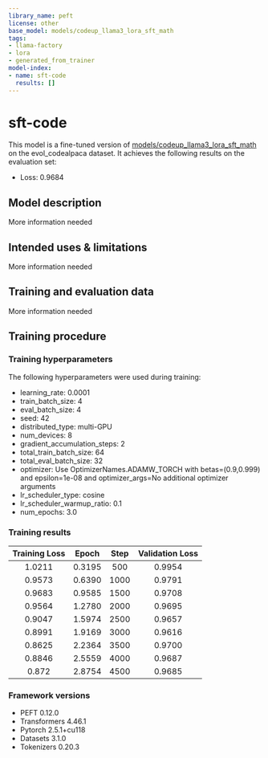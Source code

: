 ```yaml
---
library_name: peft
license: other
base_model: models/codeup_llama3_lora_sft_math
tags:
- llama-factory
- lora
- generated_from_trainer
model-index:
- name: sft-code
  results: []
---
```


<!-- This model card has been generated automatically according to the information the Trainer had access to. You
should probably proofread and complete it, then remove this comment. -->

# sft-code

This model is a fine-tuned version of [models/codeup_llama3_lora_sft_math](https://huggingface.co/models/codeup_llama3_lora_sft_math) on the evol_codealpaca dataset.
It achieves the following results on the evaluation set:
- Loss: 0.9684

## Model description

More information needed

## Intended uses & limitations

More information needed

## Training and evaluation data

More information needed

## Training procedure

### Training hyperparameters

The following hyperparameters were used during training:
- learning_rate: 0.0001
- train_batch_size: 4
- eval_batch_size: 4
- seed: 42
- distributed_type: multi-GPU
- num_devices: 8
- gradient_accumulation_steps: 2
- total_train_batch_size: 64
- total_eval_batch_size: 32
- optimizer: Use OptimizerNames.ADAMW_TORCH with betas=(0.9,0.999) and epsilon=1e-08 and optimizer_args=No additional optimizer arguments
- lr_scheduler_type: cosine
- lr_scheduler_warmup_ratio: 0.1
- num_epochs: 3.0

### Training results

| Training Loss | Epoch  | Step | Validation Loss |
|:-------------:|:------:|:----:|:---------------:|
| 1.0211        | 0.3195 | 500  | 0.9954          |
| 0.9573        | 0.6390 | 1000 | 0.9791          |
| 0.9683        | 0.9585 | 1500 | 0.9708          |
| 0.9564        | 1.2780 | 2000 | 0.9695          |
| 0.9047        | 1.5974 | 2500 | 0.9657          |
| 0.8991        | 1.9169 | 3000 | 0.9616          |
| 0.8625        | 2.2364 | 3500 | 0.9700          |
| 0.8846        | 2.5559 | 4000 | 0.9687          |
| 0.872         | 2.8754 | 4500 | 0.9685          |


### Framework versions

- PEFT 0.12.0
- Transformers 4.46.1
- Pytorch 2.5.1+cu118
- Datasets 3.1.0
- Tokenizers 0.20.3